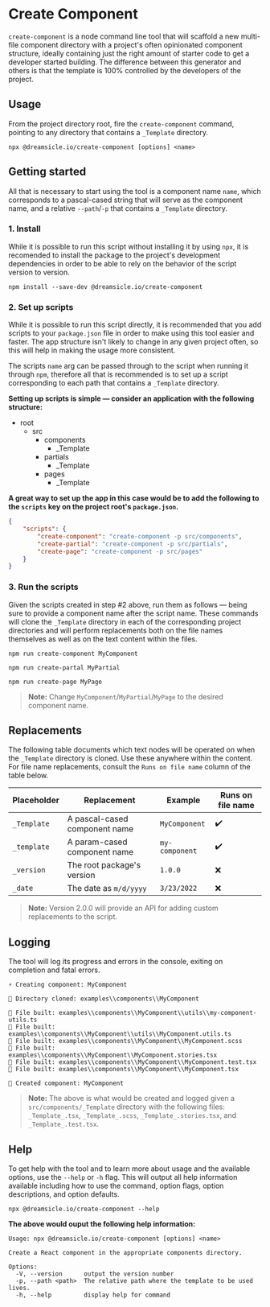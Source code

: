 # Create Component

`create-component` is a node command line tool that will scaffold a new multi-file component directory with a project's often opinionated component structure, ideally containing just the right amount of starter code to get a developer started building. The difference between this generator and others is that the template is 100% controlled by the developers of the project.

## Usage

From the project directory root, fire the `create-component` command, pointing to any directory that contains a `_Template` directory.

```shell 
npx @dreamsicle.io/create-component [options] <name>
```

## Getting started

All that is necessary to start using the tool is a component name `name`, which corresponds to a pascal-cased string that will serve as the component name, and a relative `--path`/`-p` that contains a `_Template` directory.

### 1. Install

While it is possible to run this script without installing it by using `npx`, it is recomended to install the package to the project's development dependencies in order to be able to rely on the behavior of the script version to version.

```shell
npm install --save-dev @dreamsicle.io/create-component
```

### 2. Set up scripts

While it is possible to run this script directly, it is recommended that you add scripts to your `package.json` file in order to make using this tool easier and faster. The app structure isn't likely to change in any given project often, so this will help in making the usage more consistent.

The scripts `name` arg can be passed through to the script when running it through `npm`, therefore all that is recommended is to set up a script corresponding to each path that contains a `_Template` directory.

**Setting up scripts is simple ― consider an application with the following structure:**

- root
	- src
		- components
			- _Template
		- partials
			- _Template
		- pages
			- _Template

**A great way to set up the app in this case would be to add the following to the `scripts` key on the project root's `package.json`.**

```json
{
	"scripts": {
		"create-component": "create-component -p src/components",
		"create-partial": "create-component -p src/partials",
		"create-page": "create-component -p src/pages"
	}
}
```

### 3. Run the scripts

Given the scripts created in step #2 above, run them as follows ― being sure to provide a component name after the script name. These commands will clone the `_Template` directory in each of the corresponding project directories and will perform replacements both on the file names themselves as well as on the text content within the files.

```shell
npm run create-component MyComponent
```
```shell
npm run create-partal MyPartial
```
```shell
npm run create-page MyPage
```

> **Note:** Change `MyComponent`/`MyPartial`/`MyPage` to the desired component name.

## Replacements

The following table documents which text nodes will be operated on when the `_Template` directory is cloned. Use these anywhere within the content. For file name replacements, consult the `Runs on file name` column of the table below.

| Placeholder   | Replacement                     | Example           | Runs on file name |
| ------------- | ------------------------------- | ----------------- | ----------------- |
| `_Template`   | A pascal-cased component name   | `MyComponent`     | ✔️                |
| `_template`   | A param-cased component name    | `my-component`    | ✔️                |
| `_version`    | The root package's version      | `1.0.0`           | ❌                |
| `_date`       | The date as `m/d/yyyy`          | `3/23/2022`       | ❌                |

> **Note:** Version 2.0.0 will provide an API for adding custom replacements to the script.

## Logging

The tool will log its progress and errors in the console, exiting on completion and fatal errors.

```shell
⚡ Creating component: MyComponent

📁 Directory cloned: examples\\components\\MyComponent

🔨 File built: examples\\components\\MyComponent\\utils\\my-component-utils.ts
🔨 File built: examples\\components\\MyComponent\\utils\\MyComponent.utils.ts
🔨 File built: examples\\components\\MyComponent\\MyComponent.scss
🔨 File built: examples\\components\\MyComponent\\MyComponent.stories.tsx
🔨 File built: examples\\components\\MyComponent\\MyComponent.test.tsx
🔨 File built: examples\\components\\MyComponent\\MyComponent.tsx

🎉 Created component: MyComponent
```

> **Note:** The above is what would be created and logged given a `src/components/_Template` directory with the following files: `_Template_.tsx`, `_Template_.scss`, `_Template_.stories.tsx`, and `_Template_.test.tsx`.

## Help 

To get help with the tool and to learn more about usage and the available options, use the `--help` or `-h` flag. This will output all help information available including how to use the command, option flags, option descriptions, and option defaults.

```shell
npx @dreamsicle.io/create-component --help
```

**The above would ouput the following help information:**

```shell
Usage: npx @dreamsicle.io/create-component [options] <name>  

Create a React component in the appropriate components directory.

Options:
  -V, --version      output the version number
  -p, --path <path>  The relative path where the template to be used lives.
  -h, --help         display help for command
```
